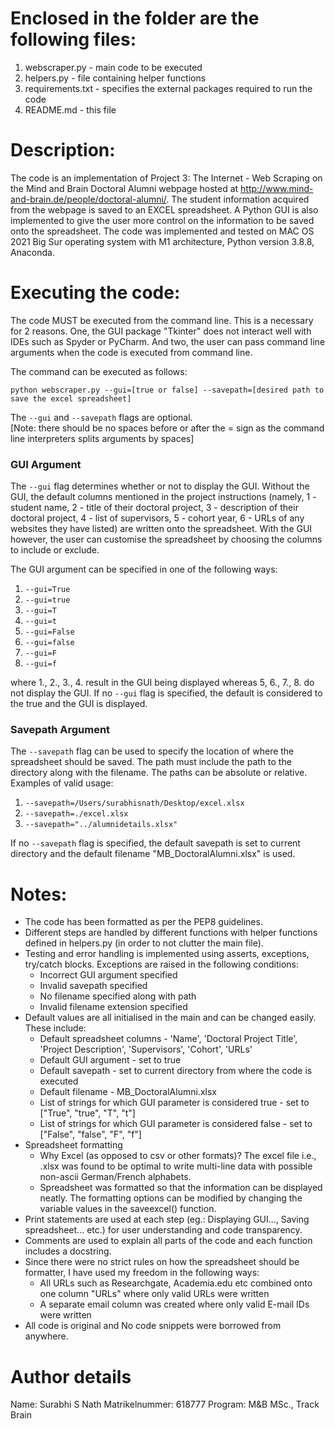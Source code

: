 # Enclosed in the folder are the following files:
	
1. webscraper.py - main code to be executed
2. helpers.py - file containing helper functions
3. requirements.txt - specifies the external packages required to run the code
4. README.md - this file

# Description:

The code is an implementation of Project 3: The Internet - Web Scraping on the Mind and Brain Doctoral Alumni webpage hosted at http://www.mind-and-brain.de/people/doctoral-alumni/. The student information acquired from the webpage is saved to an EXCEL spreadsheet. A Python GUI is also implemented to give the user more control on the information to be saved onto the spreadsheet.
The code was implemented and tested on MAC OS 2021 Big Sur operating system with M1 architecture, Python version 3.8.8, Anaconda.

# Executing the code:

The code MUST be executed from the command line. This is a necessary for 2 reasons. One, the GUI package "Tkinter" does not interact well with IDEs such as Spyder or PyCharm. And two, the user can pass command line arguments when the code is executed from command line. 

The command can be executed as follows:

```
python webscraper.py --gui=[true or false] --savepath=[desired path to save the excel spreadsheet]
```

The `--gui` and `--savepath` flags are optional.	
[Note: there should be no spaces before or after the = sign as the command line interpreters splits arguments by spaces]

### GUI Argument

The `--gui` flag determines whether or not to display the GUI. Without the GUI, the default columns mentioned in the project instructions (namely, 1 - student name, 2 - title of their doctoral project, 3 - description of their doctoral project, 4 - list of supervisors, 5 - cohort year, 6 - URLs of any websites they have listed) are written onto the spreadsheet. With the GUI however, the user can customise the spreadsheet by choosing the columns to include or exclude.

The GUI argument can be specified in one of the following ways: 
1. `--gui=True`
2. `--gui=true`
3. `--gui=T`
4. `--gui=t`
5. `--gui=False`
6. `--gui=false`
7. `--gui=F`
8. `--gui=f`

where 1., 2., 3., 4. result in the GUI being displayed whereas 5, 6., 7., 8. do not display the GUI.
If no `--gui` flag is specified, the default is considered to the true and the GUI is displayed.

### Savepath Argument

The `--savepath` flag can be used to specify the location of where the spreadsheet should be saved.
The path must include the path to the directory along with the filename. The paths can be absolute or relative.
Examples of valid usage:
1. `--savepath=/Users/surabhisnath/Desktop/excel.xlsx`
2. `--savepath=./excel.xlsx`
3. `--savepath="../alumnidetails.xlsx"`

If no `--savepath` flag is specified, the default savepath is set to current directory and the default filename "MB_DoctoralAlumni.xlsx" is used.

# Notes:

* The code has been formatted as per the PEP8 guidelines.
* Different steps are handled by different functions with helper functions defined in helpers.py (in order to not clutter the main file).
* Testing and error handling is implemented using asserts, exceptions, try/catch blocks. Exceptions are raised in the following conditions:
	- Incorrect GUI argument specified
	- Invalid savepath specified
	- No filename specified along with path
	- Invalid filename extension specified
* Default values are all initialised in the main and can be changed easily. These include:
	- Default spreadsheet columns - 'Name', 'Doctoral Project Title', 'Project Description', 'Supervisors', 'Cohort', 'URLs'
	- Default GUI argument - set to true
	- Default savepath - set to current directory from where the code is executed
	- Default filename - MB_DoctoralAlumni.xlsx
	- List of strings for which GUI parameter is considered true - set to ["True", "true", "T", "t"] 
	- List of strings for which GUI parameter is considered false - set to ["False", "false", "F", "f"] 
* Spreadsheet formatting
	- Why Excel (as opposed to csv or other formats)? The excel file i.e., .xlsx was found to be optimal to write multi-line data with possible non-ascii German/French alphabets.
	- Spreadsheet was formatted so that the information can be displayed neatly. The formatting options can be modified by changing the variable values in the saveexcel() function. 
* Print statements are used at each step (eg.: Displaying GUI..., Saving spreadsheet... etc.) for user understanding and code transparency.
* Comments are used to explain all parts of the code and each function includes a docstring.
* Since there were no strict rules on how the spreadsheet should be formatter, I have used my freedom in the following ways:
	- All URLs such as Researchgate, Academia.edu etc combined onto one column "URLs" where only valid URLs were written
	- A separate email column was created where only valid E-mail IDs were written
* All code is original and No code snippets were borrowed from anywhere.

# Author details
Name: Surabhi S Nath
Matrikelnummer: 618777
Program: M&B MSc., Track Brain
